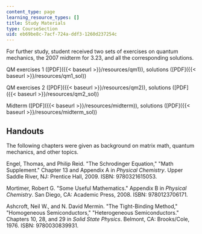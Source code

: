 ```yaml
---
content_type: page
learning_resource_types: []
title: Study Materials
type: CourseSection
uid: eb69be8c-7acf-724a-ddf3-1260d237254c
---
```


For further study, student received two sets of exercises on quantum mechanics, the 2007 midterm for 3.23, and all the corresponding solutions.

QM exercises 1 ([PDF]({{< baseurl >}}/resources/qm1)), solutions ([PDF]({{< baseurl >}}/resources/qm1_sol))

QM exercises 2 ([PDF]({{< baseurl >}}/resources/qm2)), solutions ([PDF]({{< baseurl >}}/resources/qm2_sol))

Midterm ([PDF]({{< baseurl >}}/resources/midterm)), solutions ([PDF]({{< baseurl >}}/resources/midterm_sol))

Handouts
--------

The following chapters were given as background on matrix math, quantum mechanics, and other topics.

Engel, Thomas, and Philip Reid. "The Schrodinger Equation," "Math Supplement." Chapter 13 and Appendix A in _Physical Chemistry_. Upper Saddle River, NJ: Prentice Hall, 2009. ISBN: 9780321615053.

Mortimer, Robert G. "Some Useful Mathematics." Appendix B in _Physical Chemistry_. San Diego, CA: Academic Press, 2008. ISBN: 9780123706171.

Ashcroft, Neil W., and N. David Mermin. "The Tight-Binding Method," "Homogeneous Semiconductors," "Heterogeneous Semiconductors." Chapters 10, 28, and 29 in _Solid State Physics_. Belmont, CA: Brooks/Cole, 1976. ISBN: 9780030839931.